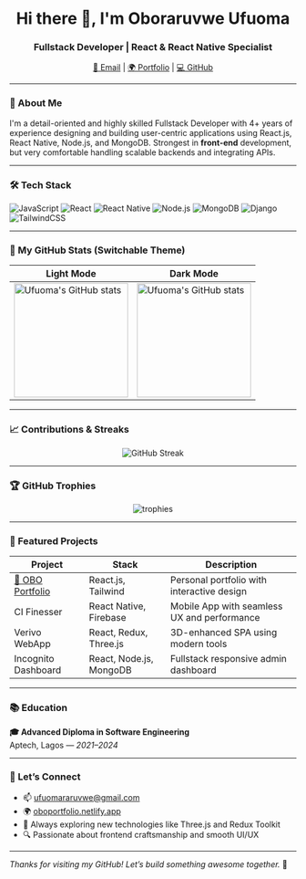 <h1 align="center">Hi there 👋, I'm Oboraruvwe Ufuoma</h1>
<h3 align="center">Fullstack Developer | React & React Native Specialist</h3>

<p align="center">
  <a href="mailto:ufuomararuvwe@gmail.com">📧 Email</a> |
  <a href="https://oboportfolio.netlify.app">🌍 Portfolio</a> |
  <a href="https://github.com/J4mesdiamond">💻 GitHub</a>
</p>

---

### 🚀 About Me

I'm a detail-oriented and highly skilled Fullstack Developer with 4+ years of experience designing and building user-centric applications using React.js, React Native, Node.js, and MongoDB. Strongest in **front-end** development, but very comfortable handling scalable backends and integrating APIs.

---

### 🛠 Tech Stack

![JavaScript](https://img.shields.io/badge/JavaScript-F7DF1E?style=for-the-badge&logo=javascript&logoColor=000)
![React](https://img.shields.io/badge/React-61DAFB?style=for-the-badge&logo=react&logoColor=000)
![React Native](https://img.shields.io/badge/React%20Native-61DAFB?style=for-the-badge&logo=react&logoColor=000)
![Node.js](https://img.shields.io/badge/Node.js-339933?style=for-the-badge&logo=node.js&logoColor=fff)
![MongoDB](https://img.shields.io/badge/MongoDB-47A248?style=for-the-badge&logo=mongodb&logoColor=fff)
![Django](https://img.shields.io/badge/Django-092E20?style=for-the-badge&logo=django&logoColor=fff)
![TailwindCSS](https://img.shields.io/badge/TailwindCSS-38B2AC?style=for-the-badge&logo=tailwind-css&logoColor=fff)

---

### 🧠 My GitHub Stats (Switchable Theme)

<div align="center">

| Light Mode | Dark Mode |
|------------|-----------|
| <img src="https://github-readme-stats.vercel.app/api?username=J4mesdiamond&show_icons=true&theme=default" alt="Ufuoma's GitHub stats" height="200"/> | <img src="https://github-readme-stats.vercel.app/api?username=J4mesdiamond&show_icons=true&theme=radical" alt="Ufuoma's GitHub stats" height="200"/> |

</div>

---

### 📈 Contributions & Streaks

<div align="center">
  <img src="https://github-readme-streak-stats.herokuapp.com/?user=J4mesdiamond&theme=dark" alt="GitHub Streak" />
</div>

---

### 🏆 GitHub Trophies

<p align="center">
  <img src="https://github-profile-trophy.vercel.app/?username=J4mesdiamond&theme=darkhub&column=6&margin-w=15&margin-h=15" alt="trophies" />
</p>

---

### 📌 Featured Projects

| Project | Stack | Description |
|--------|--------|-------------|
| [🚀 OBO Portfolio](https://oboportfolio.netlify.app) | React.js, Tailwind | Personal portfolio with interactive design |
| CI Finesser | React Native, Firebase | Mobile App with seamless UX and performance |
| Verivo WebApp | React, Redux, Three.js | 3D-enhanced SPA using modern tools |
| Incognito Dashboard | React, Node.js, MongoDB | Fullstack responsive admin dashboard |

---

### 📚 Education

**🎓 Advanced Diploma in Software Engineering**  
Aptech, Lagos — *2021–2024*

---

### 🤝 Let’s Connect

- 📫 ufuomararuvwe@gmail.com  
- 🌍 [oboportfolio.netlify.app](https://oboportfolio.netlify.app)  
- 🧠 Always exploring new technologies like Three.js and Redux Toolkit  
- 🔍 Passionate about frontend craftsmanship and smooth UI/UX

---

*Thanks for visiting my GitHub! Let’s build something awesome together.* 🚀
